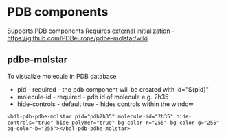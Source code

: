 # PDB components

Supports PDB components 
Requires external initialization - https://github.com/PDBeurope/pdbe-molstar/wiki

## pdbe-molstar
To visualize molecule in PDB database
* pid - required - the pdb component will be created with id="${pid}"
* molecule-id - required - pdb id of molecule e.g. 2h35
* hide-controls - default true - hides controls within the window
 

`<bdl-pdb-pdbe-molstar pid="pdb2h35" molecule-id="2h35" hide-controls="true" hide-polymer="true" bg-color-r="255" bg-color-g="255" bg-color-b="255"></bdl-pdb-pdbe-molstar>`

<bdl-pdb-pdbe-molstar pid="pdb2h35" molecule-id="2h35" moleculeid="2h35" hidecontrols="true" hidepolymer="true"></bdl-pdb-pdbe-molstar>
